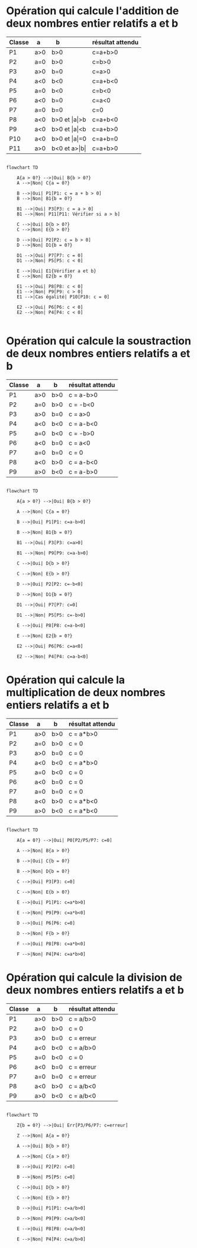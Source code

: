 # Opération qui calcule l'addition de deux nombres entier relatifs a et b

| Classe  | a   | b               | résultat attendu  |
| ------- | --- | --------------- | ----------------- |
| P1      | a>0 | b>0             | c=a+b>0           |
| P2      | a=0 | b>0             | c=b>0             |
| P3      | a>0 | b=0             | c=a>0             |
| P4      | a<0 | b<0             | c=a+b<0           |
| P5      | a=0 | b<0             | c=b<0             |
| P6      | a<0 | b=0             | c=a<0             |
| P7      | a=0 | b=0             | c=0               |
| P8      | a<0 | b>0 et \|a\|>b  | c=a+b<0           |
| P9      | a<0 | b>0 et \|a\|<b  | c=a+b>0           |
| P10     | a<0 | b>0 et \|a\|=0  | c=a+b=0           |
| P11     | a>0 | b<0 et a>\|b\|  | c=a+b>0           |

```mermaid

flowchart TD

    A{a > 0?} -->|Oui| B{b > 0?}
    A -->|Non| C{a = 0?}

    B -->|Oui| P1[P1: c = a + b > 0]
    B -->|Non| B1{b = 0?}

    B1 -->|Oui| P3[P3: c = a > 0]
    B1 -->|Non| P11[P11: Vérifier si a > b]

    C -->|Oui| D{b > 0?}
    C -->|Non| E{b > 0?}

    D -->|Oui| P2[P2: c = b > 0]
    D -->|Non| D1{b = 0?}

    D1 -->|Oui| P7[P7: c = 0]
    D1 -->|Non| P5[P5: c < 0]

    E -->|Oui| E1{Vérifier a et b}
    E -->|Non| E2{b = 0?}

    E1 -->|Oui| P8[P8: c < 0]
    E1 -->|Non| P9[P9: c > 0]
    E1 -->|Cas égalité| P10[P10: c = 0]

    E2 -->|Oui| P6[P6: c < 0]
    E2 -->|Non| P4[P4: c < 0]


```

# Opération qui calcule la soustraction de deux nombres entiers relatifs a et b

| Classe | a   | b   | résultat attendu  |
| ------ | --- | --- | ----------------- |
| P1     | a>0 | b>0 | c = a-b>0         |
| P2     | a=0 | b>0 | c = -b<0          |
| P3     | a>0 | b=0 | c = a>0           |
| P4     | a<0 | b<0 | c = a-b<0         |
| P5     | a=0 | b<0 | c = -b>0          |
| P6     | a<0 | b=0 | c = a<0           |
| P7     | a=0 | b=0 | c = 0             |
| P8     | a<0 | b>0 | c = a-b<0         |
| P9     | a>0 | b<0 | c = a-b>0         |

```mermaid

flowchart TD

    A{a > 0?} -->|Oui| B{b > 0?}

    A -->|Non| C{a = 0?}

    B -->|Oui| P1[P1: c=a-b>0]

    B -->|Non| B1{b = 0?}

    B1 -->|Oui| P3[P3: c=a>0]

    B1 -->|Non| P9[P9: c=a-b>0]

    C -->|Oui| D{b > 0?}

    C -->|Non| E{b > 0?}

    D -->|Oui| P2[P2: c=-b<0]

    D -->|Non| D1{b = 0?}

    D1 -->|Oui| P7[P7: c=0]

    D1 -->|Non| P5[P5: c=-b>0]

    E -->|Oui| P8[P8: c=a-b<0]

    E -->|Non| E2{b = 0?}

    E2 -->|Oui| P6[P6: c=a<0]

    E2 -->|Non| P4[P4: c=a-b<0]

```

# Opération qui calcule la multiplication de deux nombres entiers relatifs a et b

| Classe | a   | b   | résultat attendu   |
| ------ | --- | --- | ------------------ |
| P1     | a>0 | b>0 | c = a\*b>0         |
| P2     | a=0 | b>0 | c = 0              |
| P3     | a>0 | b=0 | c = 0              |
| P4     | a<0 | b<0 | c = a\*b>0         |
| P5     | a=0 | b<0 | c = 0              |
| P6     | a<0 | b=0 | c = 0              |
| P7     | a=0 | b=0 | c = 0              |
| P8     | a<0 | b>0 | c = a\*b<0         |
| P9     | a>0 | b<0 | c = a\*b<0         |

```mermaid

flowchart TD

    A{a = 0?} -->|Oui| P0[P2/P5/P7: c=0]

    A -->|Non| B{a > 0?}

    B -->|Oui| C{b = 0?}

    B -->|Non| D{b = 0?}

    C -->|Oui| P3[P3: c=0]

    C -->|Non| E{b > 0?}

    E -->|Oui| P1[P1: c=a*b>0]

    E -->|Non| P9[P9: c=a*b<0]

    D -->|Oui| P6[P6: c=0]

    D -->|Non| F{b > 0?}

    F -->|Oui| P8[P8: c=a*b<0]

    F -->|Non| P4[P4: c=a*b>0]

```

# Opération qui calcule la division de deux nombres entiers relatifs a et b

| Classe | a   | b   | résultat attendu  |
| ------ | --- | --- | ----------------- |
| P1     | a>0 | b>0 | c = a/b>0         |
| P2     | a=0 | b>0 | c = 0             |
| P3     | a>0 | b=0 | c = erreur        |
| P4     | a<0 | b<0 | c = a/b>0         |
| P5     | a=0 | b<0 | c = 0             |
| P6     | a<0 | b=0 | c = erreur        |
| P7     | a=0 | b=0 | c = erreur        |
| P8     | a<0 | b>0 | c = a/b<0         |
| P9     | a>0 | b<0 | c = a/b<0         |


```mermaid

flowchart TD

    Z{b = 0?} -->|Oui| Err[P3/P6/P7: c=erreur]

    Z -->|Non| A{a = 0?}

    A -->|Oui| B{b > 0?}

    A -->|Non| C{a > 0?}

    B -->|Oui| P2[P2: c=0]

    B -->|Non| P5[P5: c=0]

    C -->|Oui| D{b > 0?}

    C -->|Non| E{b > 0?}

    D -->|Oui| P1[P1: c=a/b>0]

    D -->|Non| P9[P9: c=a/b<0]

    E -->|Oui| P8[P8: c=a/b<0]

    E -->|Non| P4[P4: c=a/b>0]

```

